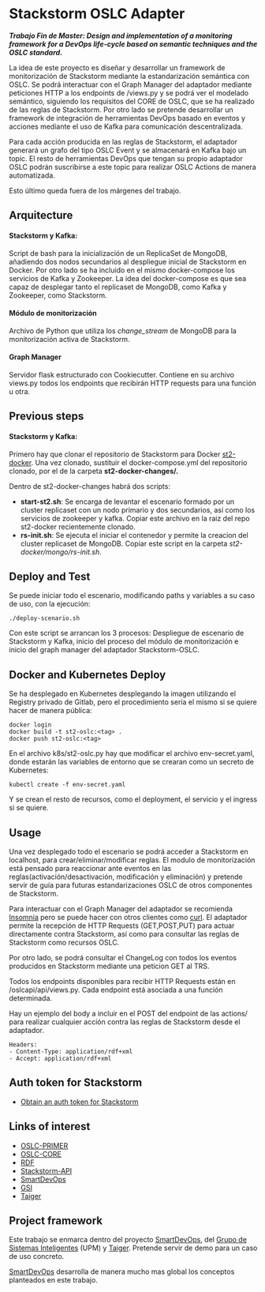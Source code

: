 # Stackstorm OSLC Adapter

***Trabajo Fin de Master: Design and implementation of a monitoring framework for a DevOps life-cycle based on semantic techniques and the OSLC standard.***

La idea de este proyecto es diseñar y desarrollar un framework de monitorización de Stackstorm mediante la estandarización semántica con OSLC. Se podrá interactuar con el Graph Manager del adaptador mediante peticiones HTTP a los endpoints de /views.py y se podrá ver el modelado semántico, siguiendo los requisitos del CORE de OSLC, que se ha realizado de las reglas de Stackstorm. Por otro lado se pretende desarrollar un framework de integración de herramientas DevOps basado en eventos y acciones mediante el uso de Kafka para comunicación descentralizada. 

Para cada acción producida en las reglas de Stackstorm, el adaptador generará un grafo del tipo OSLC Event y se almacenará en Kafka bajo un topic. El resto de herramientas DevOps que tengan su propio adaptador OSLC podrán suscribirse a este topic para realizar OSLC Actions de manera automatizada. 

Esto último queda fuera de los márgenes del trabajo.

## Arquitecture


#### Stackstorm y Kafka:

Script de bash para la inicialización de un ReplicaSet de MongoDB, añadiendo dos nodos secundarios al despliegue inicial de Stackstorm en Docker. Por otro lado se ha incluido en el mismo docker-compose los servicios de Kafka y Zookeeper. La idea del docker-compose es que sea capaz de desplegar tanto el replicaset de MongoDB, como Kafka y Zookeeper, como Stackstorm.

#### Módulo de monitorización

Archivo de Python que utiliza los *change_stream* de MongoDB para la monitorización activa de Stackstorm.

#### Graph Manager

Servidor flask estructurado con Cookiecutter. Contiene en su archivo views.py todos los endpoints que recibirán HTTP requests para una función u otra. 

## Previous steps

#### Stackstorm y Kafka:

Primero hay que clonar el repositorio de Stackstorm para Docker [st2-docker](https://github.com/StackStorm/st2-docker). Una vez clonado, sustituir el docker-compose.yml del repositorio clonado, por el de la carpeta **st2-docker-changes/.**

Dentro de st2-docker-changes habrá dos scripts:

- **start-st2.sh**: Se encarga de levantar el escenario formado por un cluster replicaset con un nodo primario y dos secundarios, así como los servicios de zookeeper y kafka. Copiar este archivo en la raiz del repo st2-docker recientemente clonado.
- **rs-init.sh**: Se ejecuta el iniciar el contenedor y permite la creacion del cluster replicaset de MongoDB. Copiar este script en la carpeta *st2-docker/mongo/rs-init.sh*.


## Deploy and Test

Se puede iniciar todo el escenario, modificando paths y variables a su caso de uso, con la ejecución:

```
./deploy-scenario.sh
```

Con este script se arrancan los 3 procesos: Despliegue de escenario de Stackstorm y Kafka, inicio del proceso del módulo de monitorización e inicio del graph manager del adaptador Stackstorm-OSLC.

## Docker and Kubernetes Deploy

Se ha desplegado en Kubernetes desplegando la imagen utilizando el Registry privado de Gitlab, pero el procedimiento sería el mismo si se quiere hacer de manera pública:


```
docker login
docker build -t st2-oslc:<tag> .
docker push st2-oslc:<tag>
```

En el archivo k8s/st2-oslc.py hay que modificar el archivo env-secret.yaml, donde estarán las variables de entorno que se crearan como un secreto de Kubernetes:

```
kubectl create -f env-secret.yaml 
```

Y se crean el resto de recursos, como el deployment, el servicio y el ingress si se quiere.


## Usage

Una vez desplegado todo el escenario se podrá acceder a Stackstorm en localhost, para crear/eliminar/modificar reglas. El modulo de monitorización está pensado para reaccionar ante eventos en las reglas(activación/desactivación, modificación y eliminación) y pretende servir de guía para futuras estandarizaciones OSLC de otros componentes de Stackstorm.

Para interactuar con el Graph Manager del adaptador se recomienda [Insomnia](https://insomnia.rest/) pero se puede hacer con otros clientes como [curl](https://www.solvetic.com/tutoriales/article/8011-como-instalar-curl-en-linux/). El adaptador permite la recepción de HTTP Requests (GET,POST,PUT) para actuar directamente contra Stackstorm, así como para consultar las reglas de Stackstorm como recursos OSLC.

Por otro lado, se podrá consultar el ChangeLog con todos los eventos producidos en Stackstorm mediante una peticion GET al TRS.

Todos los endpoints disponibles para recibir HTTP Requests están en /oslcapi/api/views.py. 
Cada endpoint está asociada a una función determinada.

Hay un ejemplo del body a incluir en el POST del endpoint de las actions/ para realizar cualquier acción contra las reglas de Stackstorm desde el adaptador. 

```
Headers: 
- Content-Type: application/rdf+xml
- Accept: application/rdf+xml
```

## Auth token for Stackstorm

- [Obtain an auth token for Stackstorm](https://docs.stackstorm.com/authentication.html)


## Links of interest

- [OSLC-PRIMER](https://open-services.net/resources/oslc-primer/)
- [OSLC-CORE](https://archive.open-services.net/bin/view/Main/OslcCoreSpecification)
- [RDF](https://www.w3.org/TR/rdf-primer/)
- [Stackstorm-API](https://api.stackstorm.com/)
- [SmartDevOps](https://smartdevops.gsi.upm.es)
- [GSI](https://gsi.upm.es)
- [Taiger](https://taiger.com)

## Project framework

Este trabajo se enmarca dentro del proyecto [SmartDevOps](https://smartdevops.gsi.upm.es), del [Grupo de Sistemas Inteligentes](https://gsi.upm.es) (UPM) y [Taiger](https://taiger.com). Pretende servir de demo para un caso de uso concreto. 

[SmartDevOps](https://smartdevops.gsi.upm.es) desarrolla de manera mucho mas global los conceptos planteados en este trabajo.


